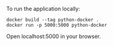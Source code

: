 To run the application locally:

```
docker build --tag python-docker .
docker run -p 5000:5000 python-docker
```

Open localhost:5000 in your browser.